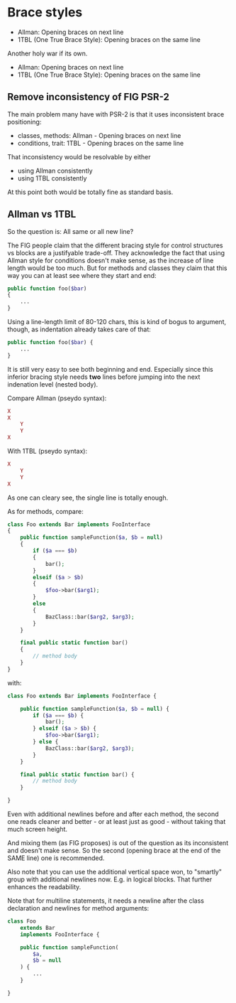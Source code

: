 # Brace styles
- Allman: Opening braces on next line
- 1TBL (One True Brace Style): Opening braces on the same line

Another holy war if its own.

- Allman: Opening braces on next line
- 1TBL (One True Brace Style): Opening braces on the same line

## Remove inconsistency of FIG PSR-2
The main problem many have with PSR-2 is that it uses inconsistent brace positioning:
- classes, methods: Allman - Opening braces on next line
- conditions, trait: 1TBL - Opening braces on the same line

That inconsistency would be resolvable by either
- using Allman consistently
- using 1TBL consistently

At this point both would be totally fine as standard basis.

## Allman vs 1TBL
So the question is: All same or all new line?

The FIG people claim that the different bracing style for control structures vs blocks are a justifyable trade-off.
They acknowledge the fact that using Allman style for conditions doesn't make sense, as the increase of line length would be too much.
But for methods and classes they claim that this way you can at least see where they start and end:
```php
public function foo($bar)
{
	...
}
```
Using a line-length limit of 80-120 chars, this is kind of bogus to argument, though, as indentation already takes care of that:
```php
public function foo($bar) {
	...
}
```

It is still very easy to see both beginning and end.
Especially since this inferior bracing style needs **two** lines before jumping into the next indenation level (nested body).

Compare Allman (pseydo syntax):
```php
X
X
	Y
	Y
X
```

With 1TBL (pseydo syntax):
```php
X
	Y
	Y
X
```
As one can cleary see, the single line is totally enough.

As for methods, compare:
```php
class Foo extends Bar implements FooInterface
{
	public function sampleFunction($a, $b = null)
	{
		if ($a === $b)
		{
			bar();
		}
		elseif ($a > $b)
		{
			$foo->bar($arg1);
		}
		else
		{
			BazClass::bar($arg2, $arg3);
		}
	}

	final public static function bar()
	{
		// method body
	}
}
```

with:
```php
class Foo extends Bar implements FooInterface {

	public function sampleFunction($a, $b = null) {
		if ($a === $b) {
			bar();
		} elseif ($a > $b) {
			$foo->bar($arg1);
		} else {
			BazClass::bar($arg2, $arg3);
		}
	}

	final public static function bar() {
		// method body
	}

}
```

Even with additional newlines before and after each method, the second one reads cleaner and better - or at least
just as good - without taking that much screen height.

And mixing them (as FIG proposes) is out of the question as its inconsistent and doesn't make sense.
So the second (opening brace at the end of the SAME line) one is recommended.

Also note that you can use the additional vertical space won, to "smartly" group with additional newlines now.
E.g. in logical blocks. That further enhances the readability.

Note that for multiline statements, it needs a newline after the class declaration and newlines for method arguments:
```php
class Foo
	extends Bar
	implements FooInterface {

	public function sampleFunction(
		$a,
		$b = null
	) {
		...
	}

}
```

